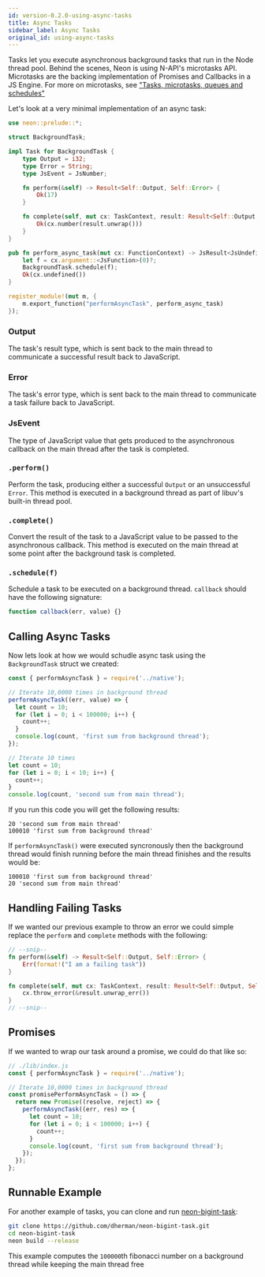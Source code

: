 ```yaml
---
id: version-0.2.0-using-async-tasks
title: Async Tasks
sidebar_label: Async Tasks
original_id: using-async-tasks
---
```


Tasks let you execute asynchronous background tasks that run in the Node thread pool. Behind the scenes, Neon is using N-API's microtasks API. Microtasks are the backing implementation of Promises and Callbacks in a JS Engine. For more on microtasks, see ["Tasks, microtasks, queues and schedules"](https://jakearchibald.com/2015/tasks-microtasks-queues-and-schedules/)

Let's look at a very minimal implementation of an async task:

```rust
use neon::prelude::*;

struct BackgroundTask;

impl Task for BackgroundTask {
    type Output = i32;
    type Error = String;
    type JsEvent = JsNumber;

    fn perform(&self) -> Result<Self::Output, Self::Error> {
        Ok(17)
    }

    fn complete(self, mut cx: TaskContext, result: Result<Self::Output, Self::Error>) -> JsResult<Self::JsEvent> {
        Ok(cx.number(result.unwrap()))
    }
}

pub fn perform_async_task(mut cx: FunctionContext) -> JsResult<JsUndefined> {
    let f = cx.argument::<JsFunction>(0)?;
    BackgroundTask.schedule(f);
    Ok(cx.undefined())
}

register_module!(mut m, {
    m.export_function("performAsyncTask", perform_async_task)
});
```

### Output

The task's result type, which is sent back to the main thread to communicate a successful result back to JavaScript.

### Error

The task's error type, which is sent back to the main thread to communicate a task failure back to JavaScript.

### JsEvent

The type of JavaScript value that gets produced to the asynchronous callback on the main thread after the task is completed.

### `.perform()`

Perform the task, producing either a successful `Output` or an unsuccessful `Error`. This method is executed in a background
thread as part of libuv's built-in thread pool.

### `.complete()`

Convert the result of the task to a JavaScript value to be passed to the asynchronous callback. This method is executed on the main
thread at some point after the background task is completed.

### `.schedule(f)`

Schedule a task to be executed on a background thread. `callback` should have the following signature:

```js
function callback(err, value) {}
```

## Calling Async Tasks

Now lets look at how we would schudle async task using the `BackgroundTask` struct we created:

```js
const { performAsyncTask } = require('../native');

// Iterate 10,0000 times in background thread
performAsyncTask((err, value) => {
  let count = 10;
  for (let i = 0; i < 100000; i++) {
    count++;
  }
  console.log(count, 'first sum from background thread');
});

// Iterate 10 times
let count = 10;
for (let i = 0; i < 10; i++) {
  count++;
}
console.log(count, 'second sum from main thread');
```

If you run this code you will get the following results:

```
20 'second sum from main thread'
100010 'first sum from background thread'
```

If `performAsyncTask()` were executed syncronously then the background thread would finish running before the main thread finishes and the results would be:

```
100010 'first sum from background thread'
20 'second sum from main thread'
```

## Handling Failing Tasks

If we wanted our previous example to throw an error we could simple replace the `perform` and `complete` methods with the following:

```rust
// --snip--
fn perform(&self) -> Result<Self::Output, Self::Error> {
    Err(format!("I am a failing task"))
}

fn complete(self, mut cx: TaskContext, result: Result<Self::Output, Self::Error>) -> JsResult<Self::JsEvent> {
    cx.throw_error(&result.unwrap_err())
}
// --snip--
```

## Promises

If we wanted to wrap our task around a promise, we could do that like so:

```js
// ./lib/index.js
const { performAsyncTask } = require('../native');

// Iterate 10,0000 times in background thread
const promisePerformAsyncTask = () => {
  return new Promise((resolve, reject) => {
    performAsyncTask((err, res) => {
      let count = 10;
      for (let i = 0; i < 100000; i++) {
        count++;
      }
      console.log(count, 'first sum from background thread');
    });
  });
};
```

## Runnable Example

For another example of tasks, you can clone and run [neon-bigint-task](https://github.com/dherman/neon-bigint-task):

```bash
git clone https://github.com/dherman/neon-bigint-task.git
cd neon-bigint-task
neon build --release
```

This example computes the `100000`th fibonacci number on a background thread while keeping the main thread free
